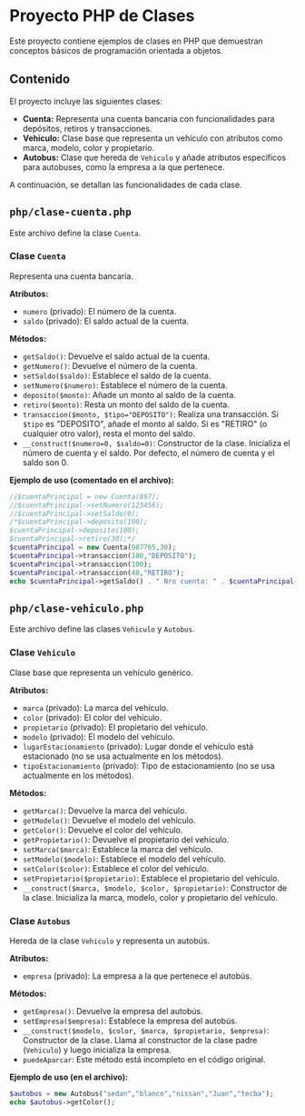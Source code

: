 # Proyecto PHP de Clases

Este proyecto contiene ejemplos de clases en PHP que demuestran conceptos básicos de programación orientada a objetos.

## Contenido

El proyecto incluye las siguientes clases:

* **Cuenta:** Representa una cuenta bancaria con funcionalidades para depósitos, retiros y transacciones.
* **Vehiculo:** Clase base que representa un vehículo con atributos como marca, modelo, color y propietario.
* **Autobus:** Clase que hereda de `Vehiculo` y añade atributos específicos para autobuses, como la empresa a la que pertenece.

A continuación, se detallan las funcionalidades de cada clase.

## `php/clase-cuenta.php`

Este archivo define la clase `Cuenta`.

### Clase `Cuenta`

Representa una cuenta bancaria.

**Atributos:**

* `numero` (privado): El número de la cuenta.
* `saldo` (privado): El saldo actual de la cuenta.

**Métodos:**

* `getSaldo()`: Devuelve el saldo actual de la cuenta.
* `getNumero()`: Devuelve el número de la cuenta.
* `setSaldo($saldo)`: Establece el saldo de la cuenta.
* `setNumero($numero)`: Establece el número de la cuenta.
* `deposito($monto)`: Añade un monto al saldo de la cuenta.
* `retiro($monto)`: Resta un monto del saldo de la cuenta.
* `transaccion($monto, $tipo="DEPOSITO")`: Realiza una transacción. Si `$tipo` es "DEPOSITO", añade el monto al saldo. Si es "RETIRO" (o cualquier otro valor), resta el monto del saldo.
* `__construct($numero=0, $saldo=0)`: Constructor de la clase. Inicializa el número de cuenta y el saldo. Por defecto, el número de cuenta y el saldo son 0.

**Ejemplo de uso (comentado en el archivo):**

```php
//$cuentaPrincipal = new Cuenta(897);
//$cuentaPrincipal->setNumero(123456);
//$cuentaPrincipal->setSaldo(0);
/*$cuentaPrincipal->deposito(100);
$cuentaPrincipal->deposito(100);
$cuentaPrincipal->retiro(30);*/
$cuentaPrincipal = new Cuenta(987765,30);
$cuentaPrincipal->transaccion(100,"DEPOSITO");
$cuentaPrincipal->transaccion(100);
$cuentaPrincipal->transaccion(40,"RETIRO");
echo $cuentaPrincipal->getSaldo() . " Nro cuenta: " . $cuentaPrincipal->getNumero();
```

## `php/clase-vehiculo.php`

Este archivo define las clases `Vehiculo` y `Autobus`.

### Clase `Vehiculo`

Clase base que representa un vehículo genérico.

**Atributos:**

* `marca` (privado): La marca del vehículo.
* `color` (privado): El color del vehículo.
* `propietario` (privado): El propietario del vehículo.
* `modelo` (privado): El modelo del vehículo.
* `lugarEstacionamiento` (privado): Lugar donde el vehículo está estacionado (no se usa actualmente en los métodos).
* `tipoEstacionamiento` (privado): Tipo de estacionamiento (no se usa actualmente en los métodos).

**Métodos:**

* `getMarca()`: Devuelve la marca del vehículo.
* `getModelo()`: Devuelve el modelo del vehículo.
* `getColor()`: Devuelve el color del vehículo.
* `getPropietario()`: Devuelve el propietario del vehículo.
* `setMarca($marca)`: Establece la marca del vehículo.
* `setModelo($modelo)`: Establece el modelo del vehículo.
* `setColor($color)`: Establece el color del vehículo.
* `setPropietario($propietario)`: Establece el propietario del vehículo.
* `__construct($marca, $modelo, $color, $propietario)`: Constructor de la clase. Inicializa la marca, modelo, color y propietario del vehículo.

### Clase `Autobus`

Hereda de la clase `Vehiculo` y representa un autobús.

**Atributos:**

* `empresa` (privado): La empresa a la que pertenece el autobús.

**Métodos:**

* `getEmpresa()`: Devuelve la empresa del autobús.
* `setEmpresa($empresa)`: Establece la empresa del autobús.
* `__construct($modelo, $color, $marca, $propietario, $empresa)`: Constructor de la clase. Llama al constructor de la clase padre (`Vehiculo`) y luego inicializa la empresa.
* `puedeAparcar`: Este método está incompleto en el código original.

**Ejemplo de uso (en el archivo):**

```php
$autobus = new Autobus("sedan","blanco","nissan","Juan","tecba");
echo $autobus->getColor();
```
